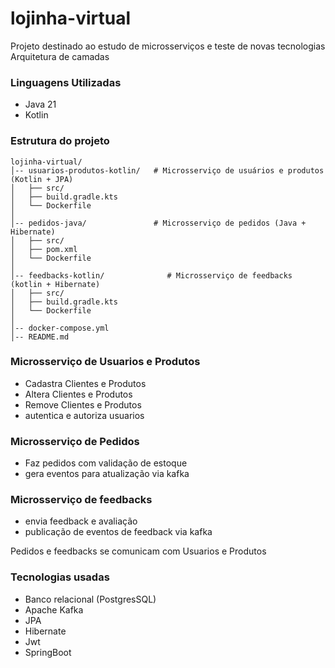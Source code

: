# lojinha-virtual

Projeto destinado ao estudo de microsserviços e teste de novas tecnologias\
Arquitetura de camadas

### Linguagens Utilizadas

- Java 21
- Kotlin 

### Estrutura do projeto

```
lojinha-virtual/
│-- usuarios-produtos-kotlin/   # Microsserviço de usuários e produtos (Kotlin + JPA)
│   ├── src/
│   ├── build.gradle.kts
│   └── Dockerfile
│
│-- pedidos-java/               # Microsserviço de pedidos (Java + Hibernate)
│   ├── src/
│   ├── pom.xml
│   └── Dockerfile
│
│-- feedbacks-kotlin/              # Microsserviço de feedbacks (kotlin + Hibernate)
│   ├── src/
│   ├── build.gradle.kts
│   └── Dockerfile
│
│-- docker-compose.yml            
│-- README.md
```

### Microsserviço de Usuarios e Produtos 

- Cadastra Clientes e Produtos
- Altera Clientes e Produtos
- Remove Clientes e Produtos
- autentica e autoriza usuarios

### Microsserviço de Pedidos
- Faz pedidos com validação de estoque
- gera eventos para atualização via kafka

### Microsserviço de feedbacks
- envia feedback e avaliação
- publicação de eventos de feedback via kafka

Pedidos e feedbacks se comunicam com Usuarios e Produtos

### Tecnologias usadas
- Banco relacional (PostgresSQL)
- Apache Kafka
- JPA
- Hibernate
- Jwt
- SpringBoot